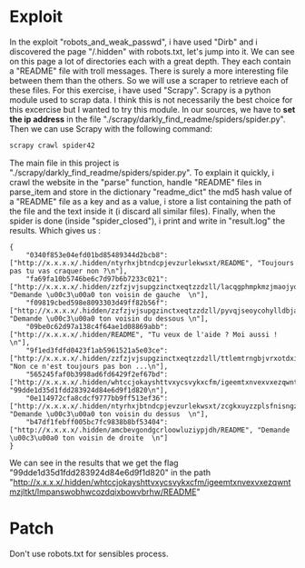 # Exploit
In the exploit "robots_and_weak_passwd", i have used "Dirb" and i discovered the page "/.hidden" with robots.txt, let's jump into it.
We can see on this page a lot of directories each with a great depth. They each contain a "README" file with troll messages. There is surely a more interesting file between them than the others. So we will use a scraper to retrieve each of these files.
For this exercise, i have used "Scrapy". Scrapy is a python module used to scrap data. I think this is not necessarily the best choice for this excercise but I wanted to try this module. In our sources, we have to **set the ip address** in the file "./scrapy/darkly_find_readme/spiders/spider.py". Then we can use Scrapy with the following command:

```bash
scrapy crawl spider42
```

The main file in this project is "./scrapy/darkly_find_readme/spiders/spider.py". To explain it quickly, i crawl the website in the "parse" function, handle "README" files in parse_item and store in the dictionary "readme_dict" the md5 hash value of a "README" file as a key and as a value, i store a list containing the path of the file and the text inside it (i discard all similar files). Finally, when the spider is done (inside "spider_closed"), i print and write in "result.log" the results.
Which gives us :

```
{
	"0340f853e04efd01bd85489344d2bcb8": ["http://x.x.x.x/.hidden/ntyrhxjbtndcpjevzurlekwsxt/README", "Toujours pas tu vas craquer non ?\n"],
	"fa69fa10b5746be6c7d97b6b7233c021": ["http://x.x.x.x/.hidden/zzfzjvjsupgzinctxeqtzzdzll/lacqgphmpkmzjmaojyqnasjyvj/vpaznrumfdlwgbxuqnfmunthun/README", "Demande \u00c3\u00a0 ton voisin de gauche  \n"],
	"f09819cbed598e8093303d49ff82b56f": ["http://x.x.x.x/.hidden/zzfzjvjsupgzinctxeqtzzdzll/pyvqjseoycohylldbjajacgwgx/README", "Demande \u00c3\u00a0 ton voisin du dessous \n"],
	"09be0c62d97a138c4f64ae1d08869abb": ["http://x.x.x.x/.hidden/README", "Tu veux de l'aide ? Moi aussi !  \n"],
	"9f1ed3fdfd0423f1ab5961521a5e03ce": ["http://x.x.x.x/.hidden/zzfzjvjsupgzinctxeqtzzdzll/ttlemtrngbjvrxotdxihcbhdzu/README", "Non ce n'est toujours pas bon ...\n"],
	"565245faf0b3998ad6fd6429f2ef67bd": ["http://x.x.x.x/.hidden/whtccjokayshttvxycsvykxcfm/igeemtxnvexvxezqwntmzjltkt/lmpanswobhwcozdqixbowvbrhw/README", "99dde1d35d1fdd283924d84e6d9f1d820\n"],
	"0e114972cfa8cdcf9777bb9ff513ef36": ["http://x.x.x.x/.hidden/ntyrhxjbtndcpjevzurlekwsxt/zcgkxuyzzplsfnisngzlayvgee/README", "Demande \u00c3\u00a0 ton voisin du dessus  \n"],
	"b47df1febff005bc7fc9838b8bf53404": ["http://x.x.x.x/.hidden/amcbevgondgcrloowluziypjdh/README", "Demande \u00c3\u00a0 ton voisin de droite  \n"]
}
```

We can see in the results that we get the flag "99dde1d35d1fdd283924d84e6d9f1d820" in the path "http://x.x.x.x/.hidden/whtccjokayshttvxycsvykxcfm/igeemtxnvexvxezqwntmzjltkt/lmpanswobhwcozdqixbowvbrhw/README"

# Patch
Don't use robots.txt for sensibles process.